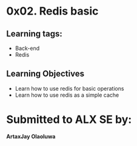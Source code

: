 # 0x02. Redis basic

## Learning tags:

- Back-end
- Redis

## Learning Objectives

- Learn how to use redis for basic operations
- Learn how to use redis as a simple cache

# Submitted to ALX SE by:

**ArtaxJay Olaoluwa**

